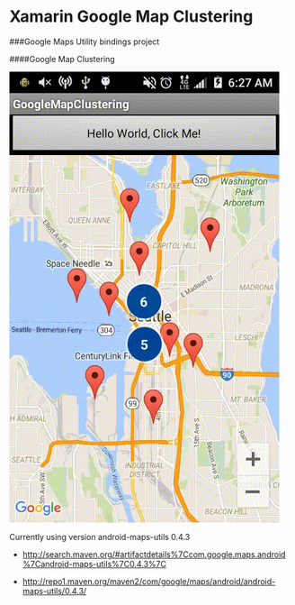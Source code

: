 Xamarin Google Map Clustering
===============

###Google Maps Utility bindings project

####Google Map Clustering

![](Screenshots/example.gif)

Currently using version android-maps-utils 0.4.3

* http://search.maven.org/#artifactdetails%7Ccom.google.maps.android%7Candroid-maps-utils%7C0.4.3%7C

* http://repo1.maven.org/maven2/com/google/maps/android/android-maps-utils/0.4.3/

